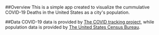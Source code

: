 ##Overview
This is a simple app created to visualize the cummulative COVID-19 Deaths in the United States as a city's population.

##Data
COVID-19 data is provided by [The COVID tracking project](https://covidtracking.com/), while population data is provided by [The United States Census Bureau](https://www.census.gov/).
